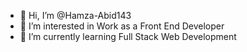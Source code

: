 - 👋 Hi, I’m @Hamza-Abid143
- 👀 I’m interested in Work as a Front End Developer
- 🌱 I’m currently learning Full Stack Web Development

<!---
Hamza-Abid143/Hamza-Abid143 is a ✨ special ✨ repository because its `README.md` (this file) appears on your GitHub profile.
You can click the Preview link to take a look at your changes.
--->

